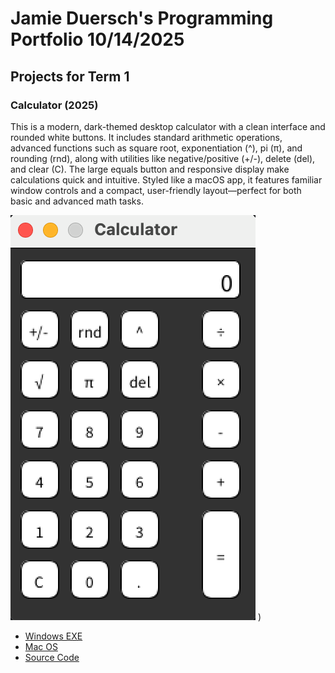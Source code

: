 # Jamie Duersch's Programming Portfolio 10/14/2025

## Projects for Term 1

### Calculator (2025)

This is a modern, dark-themed desktop calculator with a clean interface and rounded white buttons. It includes standard arithmetic operations, advanced functions such as square root, exponentiation (^), pi (π), and rounding (rnd), along with utilities like negative/positive (+/-), delete (del), and clear (C). The large equals button and responsive display make calculations quick and intuitive. Styled like a macOS app, it features familiar window controls and a compact, user-friendly layout—perfect for both basic and advanced math tasks.

![Running Calculator](images/Calc.png)
)


*  [Windows EXE](https://github.com/9711519-png/jamie-s-portfolio/blob/main/src/Calculator/windows-amd64.zip)
*  [Mac OS](https://github.com/9711519-png/jamie-s-portfolio/blob/main/src/Calculator/macos-aarch64.zip)
*  [Source Code](https://github.com/9711519-png/jamie-s-portfolio/tree/main/src/Calculator)
